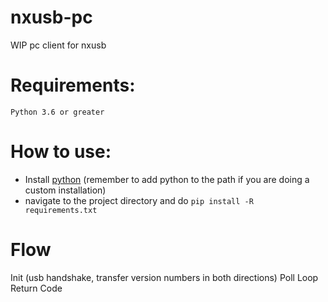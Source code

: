 # nxusb-pc
 WIP pc client for nxusb

# Requirements:
    Python 3.6 or greater

# How to use:
  - Install [python](https://www.python.org/downloads/release/python-373/) (remember to add python to the path if you are doing a custom installation)
  - navigate to the project directory and do `pip install -R requirements.txt`

# Flow

Init (usb handshake, transfer version numbers in both directions)
Poll Loop
Return Code
